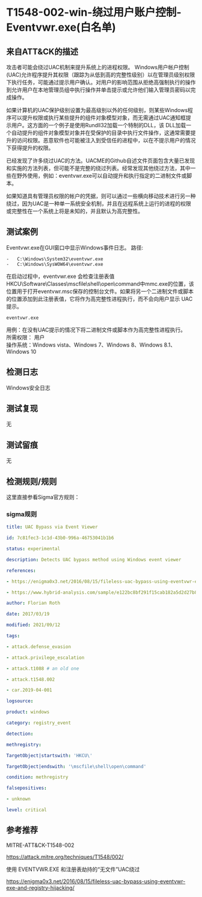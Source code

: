 # T1548-002-win-绕过用户账户控制-Eventvwr.exe(白名单)
## 来自ATT&CK的描述
攻击者可能会绕过UAC机制来提升系统上的进程权限。 Windows用户帐户控制(UAC)允许程序提升其权限（跟踪为从低到高的完整性级别）以在管理员级别权限下执行任务，可能通过提示用户确认。对用户的影响范围从拒绝高强制执行的操作到允许用户在本地管理员组中执行操作并单击提示或允许他们输入管理员密码以完成操作。

如果计算机的UAC保护级别设置为最高级别以外的任何级别，则某些Windows程序可以提升权限或执行某些提升的组件对象模型对象，而无需通过UAC通知框提示用户。这方面的一个例子是使用Rundll32加载一个特制的DLL，该 DLL加载一个自动提升的组件对象模型对象并在受保护的目录中执行文件操作，这通常需要提升的访问权限。恶意软件也可能被注入到受信任的进程中，以在不提示用户的情况下获得提升的权限。

已经发现了许多绕过UAC的方法。UACME的Github自述文件页面包含大量已发现和实施的方法列表，但可能不是完整的绕过列表。经常发现其他绕过方法，其中一些在野外使用，例如：eventvwr.exe可以自动提升和执行指定的二进制文件或脚本。

如果知道具有管理员权限的帐户的凭据，则可以通过一些横向移动技术进行另一种绕过，因为UAC是一种单一系统安全机制，并且在远程系统上运行的进程的权限或完整性在一个系统上将是未知的，并且默认为高完整性。

## 测试案例
Eventvwr.exe在GUI窗口中显示Windows事件日志。
路径:
```
-   C:\Windows\System32\eventvwr.exe
-   C:\Windows\SysWOW64\eventvwr.exe
```

在启动过程中，eventvwr.exe 会检查注册表值HKCU\Software\Classes\mscfile\shell\open\command中mmc.exe的位置，该位置用于打开eventvwr.msc保存的控制台文件。如果将另一个二进制文件或脚本的位置添加到此注册表值，它将作为高完整性进程执行，而不会向用户显示 UAC 提示。
```
eventvwr.exe
```
用例：在没有UAC提示的情况下将二进制文件或脚本作为高完整性进程执行。  
所需权限： 用户  
操作系统：Windows vista、Windows 7、Windows 8、Windows 8.1、Windows 10
## 检测日志
Windows安全日志
## 测试复现
无
## 测试留痕
无
## 检测规则/规则
这里直接参看Sigma官方规则：
### sigma规则
```yml
title: UAC Bypass via Event Viewer

id: 7c81fec3-1c1d-43b0-996a-46753041b1b6

status: experimental

description: Detects UAC bypass method using Windows event viewer

references:

- https://enigma0x3.net/2016/08/15/fileless-uac-bypass-using-eventvwr-exe-and-registry-hijacking/

- https://www.hybrid-analysis.com/sample/e122bc8bf291f15cab182a5d2d27b8db1e7019e4e96bb5cdbd1dfe7446f3f51f?environmentId=100

author: Florian Roth

date: 2017/03/19

modified: 2021/09/12

tags:

- attack.defense_evasion

- attack.privilege_escalation

- attack.t1088 # an old one

- attack.t1548.002

- car.2019-04-001

logsource:

product: windows

category: registry_event

detection:

methregistry:

TargetObject|startswith: 'HKCU\'

TargetObject|endswith: '\mscfile\shell\open\command'

condition: methregistry

falsepositives:

- unknown

level: critical
```
## 参考推荐
MITRE-ATT&CK-T1548-002

<https://attack.mitre.org/techniques/T1548/002/>

使用 EVENTVWR.EXE 和注册表劫持的“无文件”UAC绕过

<https://enigma0x3.net/2016/08/15/fileless-uac-bypass-using-eventvwr-exe-and-registry-hijacking/>
 
